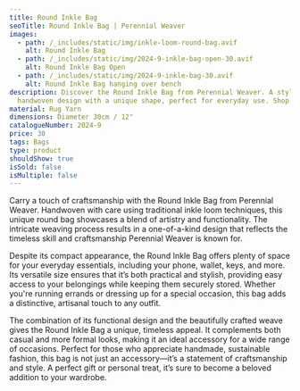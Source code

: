 ```yaml
---
title: Round Inkle Bag
seoTitle: Round Inkle Bag | Perennial Weaver
images:
  - path: /_includes/static/img/inkle-loom-round-bag.avif
    alt: Round Inkle Bag
  - path: /_includes/static/img/2024-9-inkle-bag-open-30.avif
    alt: Round Inkle Bag Open
  - path: /_includes/static/img/2024-9-inkle-bag-30.avif
    alt: Round Inkle Bag hanging over bench
description: Discover the Round Inkle Bag from Perennial Weaver. A stylish,
  handwoven design with a unique shape, perfect for everyday use. Shop now!
material: Rug Yarn
dimensions: Diameter 30cm / 12"
catalogueNumber: 2024-9
price: 30
tags: Bags
type: product
shouldShow: true
isSold: false
isMultiple: false
---
```

Carry a touch of craftsmanship with the Round Inkle Bag from Perennial Weaver. Handwoven with care using traditional inkle loom techniques, this unique round bag showcases a blend of artistry and functionality. The intricate weaving process results in a one-of-a-kind design that reflects the timeless skill and craftsmanship Perennial Weaver is known for.

Despite its compact appearance, the Round Inkle Bag offers plenty of space for your everyday essentials, including your phone, wallet, keys, and more. Its versatile size ensures that it’s both practical and stylish, providing easy access to your belongings while keeping them securely stored. Whether you're running errands or dressing up for a special occasion, this bag adds a distinctive, artisanal touch to any outfit.

The combination of its functional design and the beautifully crafted weave gives the Round Inkle Bag a unique, timeless appeal. It complements both casual and more formal looks, making it an ideal accessory for a wide range of occasions. Perfect for those who appreciate handmade, sustainable fashion, this bag is not just an accessory—it’s a statement of craftsmanship and style. A perfect gift or personal treat, it’s sure to become a beloved addition to your wardrobe.
